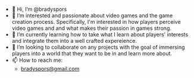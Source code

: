 - 👋 Hi, I’m @bradyspors
- 👀 I’m interested and passionate about video games and the game creation process. Specifically, I'm interested in how players perceive video games and and what makes their passion in games strong.
- 🌱 I’m currently learning how to take what I learn about players' interests and integrate them into a well crafted expereience.
- 💞️ I’m looking to collaborate on any projects with the goal of immersing players into a world that they want to be in and learn more about.
- 📫 How to reach me:
  - bradyspors@gmail.com
